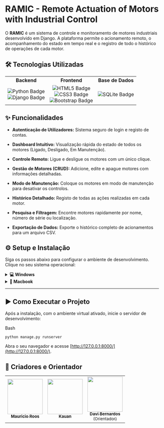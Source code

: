 # RAMIC - Remote Actuation of Motors with Industrial Control

O **RAMIC** é um sistema de controle e monitoramento de motores industriais desenvolvido em Django. A plataforma permite o acionamento remoto, o acompanhamento do estado em tempo real e o registro de todo o histórico de operações de cada motor.

## 🛠️ Tecnologias Utilizadas
<table> <tr> <td align="center"><strong>Backend</strong></td> <td align="center"><strong>Frontend</strong></td> <td align="center"><strong>Base de Dados</strong></td> </tr> <tr> <td align="center"> <img src="https://img.shields.io/badge/Python-FFD43B?style=for-the-badge&logo=python&logoColor=blue" alt="Python Badge"/> <br> <img src="https://img.shields.io/badge/Django-092E20?style=for-the-badge&logo=django&logoColor=green" alt="Django Badge"/> </td> <td align="center"> <img src="https://img.shields.io/badge/HTML5-E34F26?style=for-the-badge&logo=html5&logoColor=white" alt="HTML5 Badge"/> <br> <img src="https://img.shields.io/badge/CSS3-1572B6?style=for-the-badge&logo=css3&logoColor=white" alt="CSS3 Badge"/> <br> <img src="https://img.shields.io/badge/Bootstrap-563D7C?style=for-the-badge&logo=bootstrap&logoColor=white" alt="Bootstrap Badge"/> </td> <td align="center"> <img src="https://img.shields.io/badge/SQLite-07405E?style=for-the-badge&logo=sqlite&logoColor=white" alt="SQLite Badge"/> </td> </tr> </table>

## ✨ Funcionalidades

-   **Autenticação de Utilizadores:** Sistema seguro de login e registo de contas.
    
-   **Dashboard Intuitivo:** Visualização rápida do estado de todos os motores (Ligado, Desligado, Em Manutenção).
    
-   **Controle Remoto:** Ligue e desligue os motores com um único clique.
    
-   **Gestão de Motores (CRUD):** Adicione, edite e apague motores com informações detalhadas.
    
-   **Modo de Manutenção:** Coloque os motores em modo de manutenção para desativar os controlos.
    
-   **Histórico Detalhado:** Registo de todas as ações realizadas em cada motor.
    
-   **Pesquisa e Filtragem:** Encontre motores rapidamente por nome, número de série ou localização.
    
-   **Exportação de Dados:** Exporte o histórico completo de acionamentos para um arquivo CSV.
    


## ⚙️ Setup e Instalação

Siga os passos abaixo para configurar o ambiente de desenvolvimento. Clique no seu sistema operacional:

<details> <summary><strong> 💻 Windows </strong></summary>

1.  **Crie e ative um ambiente virtual:**
    
    Bash
    
    ```
    # É recomendado usar Python 3.9 ou superior
    python -m venv ramic_env
    .\ramic_env\Scripts\activate
    
    ```
    
2.  **Instale as dependências:**
    
    Bash
    
    ```
    pip install -r requirements.txt
    
    ```
    
3.  **Execute as migrações da base de dados:**
    
    Bash
    
    ```
    python manage.py makemigrations
    python manage.py migrate
    
    ```
    
4.  **Crie um superusuário (administrador):**
    
    Bash
    
    ```
    python manage.py createsuperuser
    
    ```
    

</details>

<details> <summary><strong> 🍏 Macbook </strong></summary>

1.  **Crie e ative um ambiente virtual:**
    
    Bash
    
    ```
    # É recomendado usar Python 3.9 ou superior
    python3 -m venv ramic_env
    source ramic_env/bin/activate
    
    ```
    
2.  **Instale as dependências:**
    
    Bash
    
    ```
    pip install -r requirements.txt
    
    ```
    
3.  **Execute as migrações da base de dados:**
    
    Bash
    
    ```
    python manage.py makemigrations
    python manage.py migrate
    
    ```
    
4.  **Crie um superusuário (administrador):**
    
    Bash
    
    ```
    python manage.py createsuperuser
    
    ```
    

</details>

----------

## ▶️ Como Executar o Projeto

Após a instalação, com o ambiente virtual ativado, inicie o servidor de desenvolvimento:

Bash

```
python manage.py runserver

```

Abra o seu navegador e acesse [http://127.0.0.1:8000/](http://127.0.0.1:8000/).



## 👥 Criadores e Orientador <table> <tr> <td align="center"> <a href="https://github.com/mauricioroos"> <img src="https://github.com/mauricioroos.png" width="115"><br> <sub><b>Mauricio Roos</b></sub> </a> </td> <td align="center"> <a href="https://github.com/IFennecI"> <img src="https://github.com/IFennecI.png" width="115"><br> <sub><b>Kauan</b></sub> </a> </td> <td align="center"> <a href="https://github.com/dbernardos"> <img src="https://github.com/dbernardos.png" width="115"><br> <sub><b>Davi Bernardos</b></sub><br> <sub>(Orientador)</sub> </a> </td> </tr> </table>